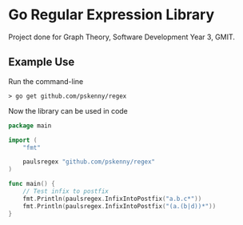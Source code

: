 # Go Regular Expression Library

Project done for Graph Theory, Software Development Year 3, GMIT.

## Example Use

Run the command-line

```
> go get github.com/pskenny/regex
```

Now the library can be used in code

```go
package main

import (
	"fmt"

	paulsregex "github.com/pskenny/regex"
)

func main() {
	// Test infix to postfix
	fmt.Println(paulsregex.InfixIntoPostfix("a.b.c*"))
	fmt.Println(paulsregex.InfixIntoPostfix("(a.(b|d))*"))
}

```